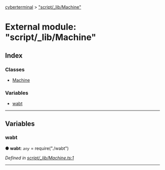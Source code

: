 [cyberterminal](../README.md) > ["script/_lib/Machine"](../modules/_script__lib_machine_.md)

# External module: "script/_lib/Machine"

## Index

### Classes

* [Machine](../classes/_script__lib_machine_.machine.md)

### Variables

* [wabt](_script__lib_machine_.md#wabt)

---

## Variables

<a id="wabt"></a>

###  wabt

**● wabt**: *`any`* =  require("./wabt")

*Defined in [script/_lib/Machine.ts:1](https://github.com/FantasyInternet/cyberterminal/blob/HEAD/src/script/_lib/Machine.ts#L1)*

___

